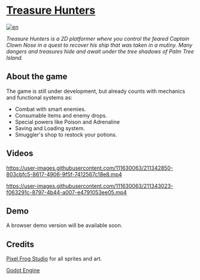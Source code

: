 # [Treasure Hunters](https://jv-vogler.github.io/treasure-hunters/)
[![en](https://img.shields.io/badge/README%20em-português-brightgreen.svg)](../main/README.md)

*Treasure Hunters is a 2D platformer where you control the feared Captain Clown Nose in a quest to recover his ship that was taken in a mutiny. Many dangers and treasures hide and await under the tree shadows of Palm Tree Island.*

## About the game
The game is still under development, but already counts with mechanics and functional systems as:
- Combat with smart enemies.
- Consumable items and enemy drops.
- Special powers like Poison and Adrenaline
- Saving and Loading system.
- Smuggler's shop to restock your potions.

## Videos
https://user-images.githubusercontent.com/111630063/211342850-803cbfc5-8617-4906-9f5f-7412567c18e8.mp4

https://user-images.githubusercontent.com/111630063/211343023-f063291c-8797-4b44-a007-e4791053ee05.mp4


## Demo
A browser demo version will be available soon.

## Credits
[Pixel Frog Studio](https://pixelfrog-assets.itch.io/) for all sprites and art.

[Godot Engine](https://godotengine.org/)